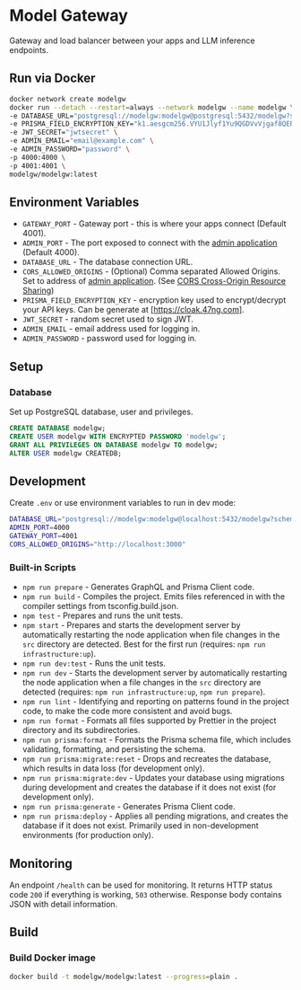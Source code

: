 # Model Gateway

Gateway and load balancer between your apps and LLM inference endpoints.

## Run via Docker

```sh
docker network create modelgw
docker run --detach --restart=always --network modelgw --name modelgw \
-e DATABASE_URL="postgresql://modelgw:modelgw@postgresql:5432/modelgw?schema=public" \
-e PRISMA_FIELD_ENCRYPTION_KEY="k1.aesgcm256.VYU1Jlyf1Yu9QGDVvVjgaf8QEP1SIhOReuiPBSbeyZA=" \
-e JWT_SECRET="jwtsecret" \
-e ADMIN_EMAIL="email@example.com" \
-e ADMIN_PASSWORD="password" \
-p 4000:4000 \
-p 4001:4001 \
modelgw/modelgw:latest
```

## Environment Variables

- `GATEWAY_PORT` - Gateway port - this is where your apps connect (Default 4001).
- `ADMIN_PORT` - The port exposed to connect with the [admin application](https://github.com/modelgw/modelgw-admin) (Default 4000).
- `DATABASE_URL` - The database connection URL.
- `CORS_ALLOWED_ORIGINS` - (Optional) Comma separated Allowed Origins. Set to address of [admin application](https://github.com/modelgw/modelgw-admin). (See [CORS Cross-Origin Resource Sharing](https://developer.mozilla.org/en-US/docs/Web/HTTP/CORS))
- `PRISMA_FIELD_ENCRYPTION_KEY` - encryption key used to encrypt/decrypt your API keys. Can be generate at [https://cloak.47ng.com].
- `JWT_SECRET` - random secret used to sign JWT.
- `ADMIN_EMAIL` - email address used for logging in.
- `ADMIN_PASSWORD` - password used for logging in.


## Setup

### Database

Set up PostgreSQL database, user and privileges.

```sql
CREATE DATABASE modelgw;
CREATE USER modelgw WITH ENCRYPTED PASSWORD 'modelgw';
GRANT ALL PRIVILEGES ON DATABASE modelgw TO modelgw;
ALTER USER modelgw CREATEDB;
```

## Development

Create `.env` or use environment variables to run in dev mode:

```sh
DATABASE_URL="postgresql://modelgw:modelgw@localhost:5432/modelgw?schema=public"
ADMIN_PORT=4000
GATEWAY_PORT=4001
CORS_ALLOWED_ORIGINS="http://localhost:3000"
```

### Built-in Scripts

- `npm run prepare` - Generates GraphQL and Prisma Client code.
- `npm run build` - Compiles the project. Emits files referenced in with the compiler settings from tsconfig.build.json.
- `npm test` - Prepares and runs the unit tests.
- `npm start` - Prepares and starts the development server by automatically restarting the node application when file changes in the `src` directory are detected. Best for the first run (requires: `npm run infrastructure:up`).
- `npm run dev:test` - Runs the unit tests.
- `npm run dev` - Starts the development server by automatically restarting the node application when a file changes in the `src` directory are detected (requires: `npm run infrastructure:up`, `npm run prepare`).
- `npm run lint` - Identifying and reporting on patterns found in the project code, to make the code more consistent and avoid bugs.
- `npm run format` - Formats all files supported by Prettier in the project directory and its subdirectories.
- `npm run prisma:format` - Formats the Prisma schema file, which includes validating, formatting, and persisting the schema.
- `npm run prisma:migrate:reset` - Drops and recreates the database, which results in data loss (for development only).
- `npm run prisma:migrate:dev` - Updates your database using migrations during development and creates the database if it does not exist (for development only).
- `npm run prisma:generate` - Generates Prisma Client code.
- `npm run prisma:deploy` - Applies all pending migrations, and creates the database if it does not exist. Primarily used in non-development environments (for production only).


## Monitoring

An endpoint `/health` can be used for monitoring. It returns HTTP status code `200` if everything is working, `503` otherwise. Response body contains JSON with detail information.

## Build

### Build Docker image

```sh
docker build -t modelgw/modelgw:latest --progress=plain .
```
